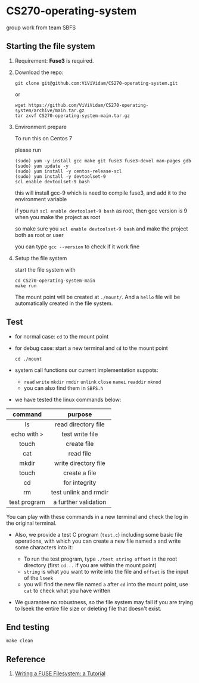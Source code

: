 # CS270-operating-system

group work from team SBFS  

## Starting the file system

1. Requirement: **Fuse3** is required.

2. Download the repo:

   ```
   git clone git@github.com:ViViVidam/CS270-operating-system.git
   ```

      or

   ```
   wget https://github.com/ViViVidam/CS270-operating-system/archive/main.tar.gz
   tar zxvf CS270-operating-system-main.tar.gz
   ```
3. Environment prepare  

   To run this on Centos 7  
   
   please run
   
   ```
   (sudo) yum -y install gcc make git fuse3 fuse3-devel man-pages gdb
   (sudo) yum update -y
   (sudo) yum install -y centos-release-scl
   (sudo) yum install -y devtoolset-9
   scl enable devtoolset-9 bash
   ```
   
   this will install gcc-9 which is need to compile fuse3, and add it to the environment variable  
   
   if you run `scl enable devtoolset-9 bash` as root, then gcc version is 9 when you make the project as root  
   
   so make sure you `scl enable devtoolset-9 bash` and make the project both as root or user  
   
   you can type `gcc --version` to check if it work fine  
   
4. Setup the file system

   start the file system with

   ```
   cd CS270-operating-system-main
   make run
   ```

   The mount point will be created at `./mount/`. And a `hello` file will be automatically created in the file system.

## Test

- for normal case: `cd` to the mount point

- for debug case: start a new terminal and  `cd` to the mount point  

  ```
  cd ./mount
  ```

- system call functions our current implementation suppots:

  -  `read` `write` `mkdir` `rmdir` `unlink` `close` `namei` `readdir` `mknod`  
  - you can also find them in `SBFS.h`

- we have tested the linux commands below:

|    command    |        purpose        |
| :-----------: | :-------------------: |
|      ls       |  read directory file  |
| echo with `>` |    test write file    |
|     touch     |      create file      |
|      cat      |       read file       |
|     mkdir     | write directory file  |
|     touch     |     create a file     |
|      cd       |     for integrity     |
|      rm       | test unlink and rmdir |
| test program  | a further validation  |

You can play with these commands in a new terminal and check the log in the original terminal.

- Also, we provide a test C program (`test.c`) including some basic file operations, with which you can create a new file named `a`  and write some characters into it: 
  - To run the test program, type `./test string offset` in the root directory (first `cd ..` if you are within the mount point)
  - `string` is what you want to write into the file and `offset` is the input of the `lseek`  
  - you will find the new file named `a` after `cd` into the mount point, use `cat` to check what you have written 

- We guarantee no robustness, so the file system may fail if you are trying to lseek the entire file size or deleting file that doesn't exist.

## End testing

```
make clean
```

## Reference

1. [Writing a FUSE Filesystem: a Tutorial](https://www.cs.nmsu.edu/~pfeiffer/fuse-tutorial/)


